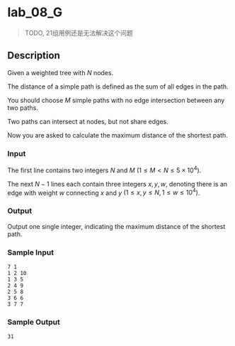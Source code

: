 # lab_08_G

> TODO, 21组用例还是无法解决这个问题

## Description

Given a weighted tree with $N$ nodes.

The distance of a simple path is defined as the sum of all edges in the path.

You should choose $M$ simple paths with no edge intersection between any two paths.

Two paths can intersect at nodes, but not share edges.

Now you are asked to calculate the maximum distance of the shortest path.

### Input

The first line contains two integers $N$ and $M$ $(1\leq M< N\leq 5\times 10^4)$.

The next $N-1$ lines each contain three integers $x,y,w$, denoting there is an edge with weight $w$ connecting $x$ and $y$ $(1\leq x,y\leq N, 1\leq w\leq 10^4)$.

### Output

Output one single integer, indicating the maximum distance of the shortest path.

### Sample Input

``` log
7 1
1 2 10
1 3 5
2 4 9
2 5 8
3 6 6
3 7 7
```

### Sample Output

``` log
31
```
